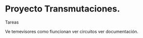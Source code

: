 # Proyecto Transmutaciones.  

Tareas

Ve temevisores como fiuncionan
ver circuitos
ver documentación.

